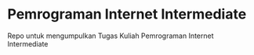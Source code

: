 # Pemrograman Internet Intermediate
Repo untuk mengumpulkan Tugas Kuliah Pemrograman Internet Intermediate
